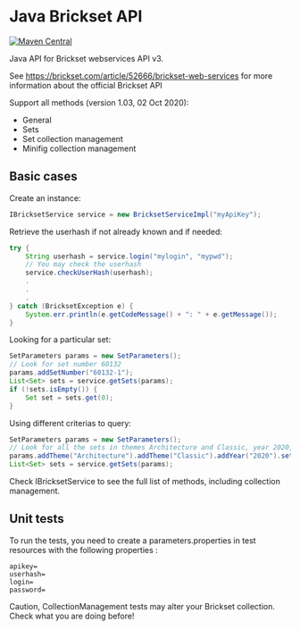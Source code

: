 # Java Brickset API

[![Maven Central](https://maven-badges.herokuapp.com/maven-central/org.dajlab/bricksetapi/badge.svg)](https://maven-badges.herokuapp.com/maven-central/org.dajlab/bricksetapi)

Java API for Brickset webservices API v3.

See https://brickset.com/article/52666/brickset-web-services for more information about the official Brickset API

Support all methods (version 1.03, 02 Oct 2020):
* General
* Sets
* Set collection management
* Minifig collection management

## Basic cases

Create an instance:

```java
IBricksetService service = new BricksetServiceImpl("myApiKey");
```

Retrieve the userhash if not already known and if needed:

```java
try {
	String userhash = service.login("mylogin", "mypwd");
	// You may check the userhash
	service.checkUserHash(userhash);
	.
	.
	.
} catch (BricksetException e) {
	System.err.println(e.getCodeMessage() + ": " + e.getMessage());
}

```

Looking for a particular set:

```java
SetParameters params = new SetParameters();
// Look for set number 60132
params.addSetNumber("60132-1");
List<Set> sets = service.getSets(params);
if (!sets.isEmpty()) {
	Set set = sets.get(0);
} 
```

Using different criterias to query:

```java
SetParameters params = new SetParameters();
// Look for all the sets in themes Architecture and Classic, year 2020, ordered by number of pieces desc.
params.addTheme("Architecture").addTheme("Classic").addYear("2020").setOrderBy(OrderByEnum.PiecesDESC);
List<Set> sets = service.getSets(params);
```


Check IBricksetService to see the full list of methods, including collection management.

## Unit tests

To run the tests, you need to create a parameters.properties in test resources with the following properties :

    apikey=
    userhash=
    login=
    password=
    
Caution, CollectionManagement tests may alter your Brickset collection. Check what you are doing before!